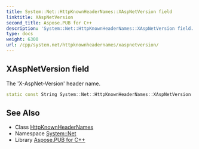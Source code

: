 ```yaml
---
title: System::Net::HttpKnownHeaderNames::XAspNetVersion field
linktitle: XAspNetVersion
second_title: Aspose.PUB for C++
description: 'System::Net::HttpKnownHeaderNames::XAspNetVersion field. The ''X-AspNet-Version'' header name in C++.'
type: docs
weight: 6300
url: /cpp/system.net/httpknownheadernames/xaspnetversion/
---
```

## XAspNetVersion field


The 'X-AspNet-Version' header name.

```cpp
static const String System::Net::HttpKnownHeaderNames::XAspNetVersion
```

## See Also

* Class [HttpKnownHeaderNames](../)
* Namespace [System::Net](../../)
* Library [Aspose.PUB for C++](../../../)
